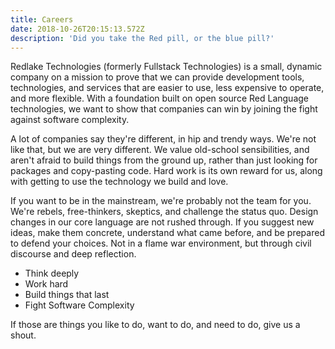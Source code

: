 ```yaml
---
title: Careers
date: 2018-10-26T20:15:13.572Z
description: 'Did you take the Red pill, or the blue pill?'
---
```

Redlake Technologies (formerly Fullstack Technologies) is a small, dynamic company on a mission to prove that we can provide development tools, technologies, and services that are easier to use, less expensive to operate, and more flexible. With a foundation built on open source Red Language technologies, we want to show that companies can win by joining the fight against software complexity.

A lot of companies say they're different, in hip and trendy ways. We're not like that, but we are very different. We value old-school sensibilities, and aren't afraid to build things from the ground up, rather than just looking for packages and copy-pasting code. Hard work is its own reward for us, along with getting to use the technology we build and love. 

If you want to be in the mainstream, we're probably not the team for you. We're rebels, free-thinkers, skeptics, and challenge the status quo. Design changes in our core language are not rushed through. If you suggest new ideas, make them concrete, understand what came before, and be prepared to defend your choices. Not in a flame war  environment, but through civil discourse and deep reflection. 

* Think deeply
* Work hard
* Build things that last
* Fight Software Complexity

If those are things you like to do, want to do, and need to do, give us a shout.
